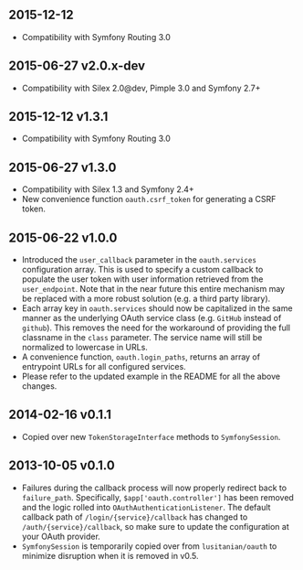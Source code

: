 ## 2015-12-12 ##

* Compatibility with Symfony Routing 3.0

## 2015-06-27 v2.0.x-dev ##

* Compatibility with Silex 2.0@dev, Pimple 3.0 and Symfony 2.7+

## 2015-12-12 v1.3.1 ##

* Compatibility with Symfony Routing 3.0

## 2015-06-27 v1.3.0 ##

* Compatibility with Silex 1.3 and Symfony 2.4+
* New convenience function `oauth.csrf_token` for generating a CSRF token.

## 2015-06-22 v1.0.0 ##

* Introduced the `user_callback` parameter in the `oauth.services` configuration array. This is used to specify a custom callback to populate the user token with user information retrieved from the `user_endpoint`. Note that in the near future this entire mechanism may be replaced with a more robust solution (e.g. a third party library).
* Each array key in `oauth.services` should now be capitalized in the same manner as the underlying OAuth service class (e.g. `GitHub` instead of `github`). This removes the need for the workaround of providing the full classname in the `class` parameter. The service name will still be normalized to lowercase in URLs.
* A convenience function, `oauth.login_paths`, returns an array of entrypoint URLs for all configured services.
* Please refer to the updated example in the README for all the above changes.

## 2014-02-16 v0.1.1 ##

* Copied over new `TokenStorageInterface` methods to `SymfonySession`.

## 2013-10-05 v0.1.0 ##

* Failures during the callback process will now properly redirect back to `failure_path`. Specifically, `$app['oauth.controller']` has been removed and the logic rolled into `OAuthAuthenticationListener`. The default callback path of `/login/{service}/callback` has changed to `/auth/{service}/callback`, so make sure to update the configuration at your OAuth provider.
* `SymfonySession` is temporarily copied over from `lusitanian/oauth` to minimize disruption when it is removed in v0.5.
